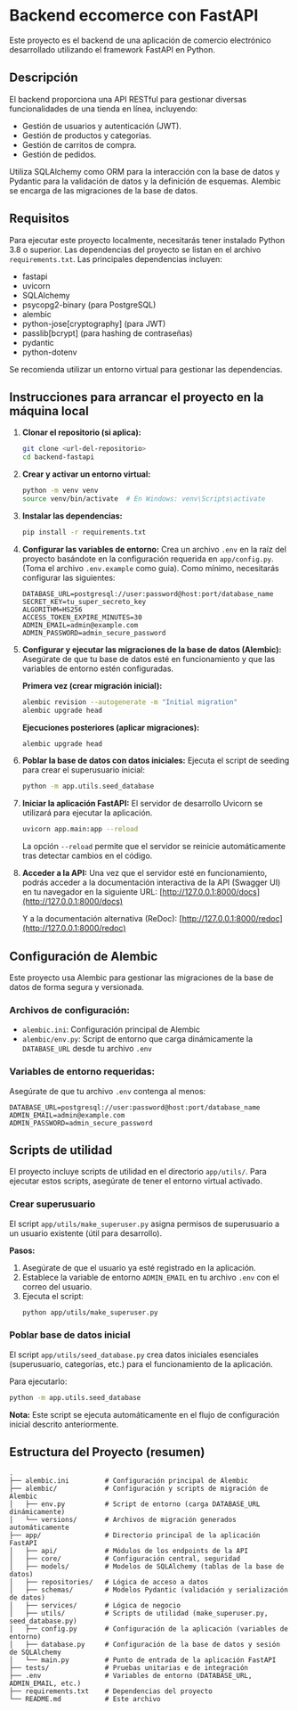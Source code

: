 # Backend eccomerce con FastAPI

Este proyecto es el backend de una aplicación de comercio electrónico desarrollado utilizando el framework FastAPI en Python.

## Descripción

El backend proporciona una API RESTful para gestionar diversas funcionalidades de una tienda en línea, incluyendo:

*   Gestión de usuarios y autenticación (JWT).
*   Gestión de productos y categorías.
*   Gestión de carritos de compra.
*   Gestión de pedidos.

Utiliza SQLAlchemy como ORM para la interacción con la base de datos y Pydantic para la validación de datos y la definición de esquemas. Alembic se encarga de las migraciones de la base de datos.

## Requisitos

Para ejecutar este proyecto localmente, necesitarás tener instalado Python 3.8 o superior. Las dependencias del proyecto se listan en el archivo `requirements.txt`. Las principales dependencias incluyen:

*   fastapi
*   uvicorn
*   SQLAlchemy
*   psycopg2-binary (para PostgreSQL)
*   alembic
*   python-jose[cryptography] (para JWT)
*   passlib[bcrypt] (para hashing de contraseñas)
*   pydantic
*   python-dotenv

Se recomienda utilizar un entorno virtual para gestionar las dependencias.

## Instrucciones para arrancar el proyecto en la máquina local

1.  **Clonar el repositorio (si aplica):**
    ```bash
    git clone <url-del-repositorio>
    cd backend-fastapi
    ```

2.  **Crear y activar un entorno virtual:**
    ```bash
    python -m venv venv
    source venv/bin/activate  # En Windows: venv\Scripts\activate
    ```

3.  **Instalar las dependencias:**
    ```bash
    pip install -r requirements.txt
    ```

4.  **Configurar las variables de entorno:**
    Crea un archivo `.env` en la raíz del proyecto basándote en la configuración requerida en `app/config.py`. (Toma el archivo `.env.example` como guia). Como mínimo, necesitarás configurar las siguientes:
    ```env
    DATABASE_URL=postgresql://user:password@host:port/database_name
    SECRET_KEY=tu_super_secreto_key
    ALGORITHM=HS256
    ACCESS_TOKEN_EXPIRE_MINUTES=30
    ADMIN_EMAIL=admin@example.com
    ADMIN_PASSWORD=admin_secure_password
    ```

5.  **Configurar y ejecutar las migraciones de la base de datos (Alembic):**
    Asegúrate de que tu base de datos esté en funcionamiento y que las variables de entorno estén configuradas.
    
    **Primera vez (crear migración inicial):**
    ```bash
    alembic revision --autogenerate -m "Initial migration"
    alembic upgrade head
    ```
    
    **Ejecuciones posteriores (aplicar migraciones):**
    ```bash
    alembic upgrade head
    ```

6.  **Poblar la base de datos con datos iniciales:**
    Ejecuta el script de seeding para crear el superusuario inicial:
    ```bash
    python -m app.utils.seed_database
    ```

7.  **Iniciar la aplicación FastAPI:**
    El servidor de desarrollo Uvicorn se utilizará para ejecutar la aplicación.
    ```bash
    uvicorn app.main:app --reload
    ```
    La opción `--reload` permite que el servidor se reinicie automáticamente tras detectar cambios en el código.

8.  **Acceder a la API:**
    Una vez que el servidor esté en funcionamiento, podrás acceder a la documentación interactiva de la API (Swagger UI) en tu navegador en la siguiente URL:
    [http://127.0.0.1:8000/docs](http://127.0.0.1:8000/docs)

    Y a la documentación alternativa (ReDoc):
    [http://127.0.0.1:8000/redoc](http://127.0.0.1:8000/redoc)

## Configuración de Alembic

Este proyecto usa Alembic para gestionar las migraciones de la base de datos de forma segura y versionada.

### Archivos de configuración:
- `alembic.ini`: Configuración principal de Alembic
- `alembic/env.py`: Script de entorno que carga dinámicamente la `DATABASE_URL` desde tu archivo `.env`

### Variables de entorno requeridas:
Asegúrate de que tu archivo `.env` contenga al menos:
```env
DATABASE_URL=postgresql://user:password@host:port/database_name
ADMIN_EMAIL=admin@example.com
ADMIN_PASSWORD=admin_secure_password
```

## Scripts de utilidad

El proyecto incluye scripts de utilidad en el directorio `app/utils/`. Para ejecutar estos scripts, asegúrate de tener el entorno virtual activado.

### Crear superusuario
El script `app/utils/make_superuser.py` asigna permisos de superusuario a un usuario existente (útil para desarrollo).

**Pasos:**
1.  Asegúrate de que el usuario ya esté registrado en la aplicación.
2.  Establece la variable de entorno `ADMIN_EMAIL` en tu archivo `.env` con el correo del usuario.
3.  Ejecuta el script:
    ```bash
    python app/utils/make_superuser.py
    ```

### Poblar base de datos inicial
El script `app/utils/seed_database.py` crea datos iniciales esenciales (superusuario, categorías, etc.) para el funcionamiento de la aplicación.

Para ejecutarlo:
```bash
python -m app.utils.seed_database
```

**Nota:** Este script se ejecuta automáticamente en el flujo de configuración inicial descrito anteriormente.

## Estructura del Proyecto (resumen)

```
.
├── alembic.ini         # Configuración principal de Alembic
├── alembic/            # Configuración y scripts de migración de Alembic
│   ├── env.py          # Script de entorno (carga DATABASE_URL dinámicamente)
│   └── versions/       # Archivos de migración generados automáticamente
├── app/                # Directorio principal de la aplicación FastAPI
│   ├── api/            # Módulos de los endpoints de la API
│   ├── core/           # Configuración central, seguridad
│   ├── models/         # Modelos de SQLAlchemy (tablas de la base de datos)
│   ├── repositories/   # Lógica de acceso a datos
│   ├── schemas/        # Modelos Pydantic (validación y serialización de datos)
│   ├── services/       # Lógica de negocio
│   ├── utils/          # Scripts de utilidad (make_superuser.py, seed_database.py)
│   ├── config.py       # Configuración de la aplicación (variables de entorno)
│   ├── database.py     # Configuración de la base de datos y sesión de SQLAlchemy
│   └── main.py         # Punto de entrada de la aplicación FastAPI
├── tests/              # Pruebas unitarias e de integración
├── .env                # Variables de entorno (DATABASE_URL, ADMIN_EMAIL, etc.)
├── requirements.txt    # Dependencias del proyecto
└── README.md           # Este archivo
```
